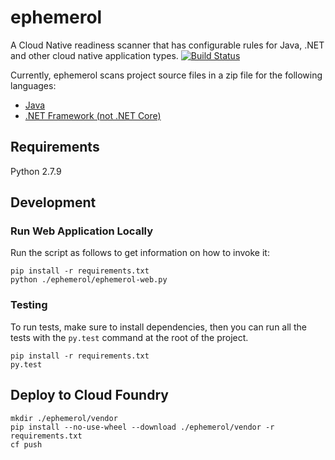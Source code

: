 # ephemerol
A Cloud Native readiness scanner that has configurable rules for Java, .NET and other cloud native application types.
[![Build Status](https://travis-ci.org/Pivotal-Field-Engineering/ephemerol.png?branch=master)](https://travis-ci.org/Pivotal-Field-Engineering/ephemerol)

Currently, ephemerol scans project source files in a zip file for the following languages:
* [Java](docs/Java.MD)
* [.NET Framework (not .NET Core)](docs/DotNet.MD)

## Requirements
Python 2.7.9

## Development
### Run Web Application Locally
Run the script as follows to get information on how to invoke it:
```
pip install -r requirements.txt
python ./ephemerol/ephemerol-web.py

```

### Testing
To run tests, make sure to install dependencies, then you can run all the tests with the `py.test` command at the root of the project.
```
pip install -r requirements.txt
py.test
```

## Deploy to Cloud Foundry
```
mkdir ./ephemerol/vendor
pip install --no-use-wheel --download ./ephemerol/vendor -r requirements.txt
cf push
```
